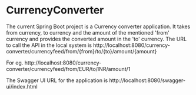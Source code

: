 # CurrencyConverter
The current Spring Boot project is a Currency converter application. It takes from currency, to currency and the amount of the mentioned 'from' currency and provides the 
converted amount in the 'to' currency.
The URL to call the API in the local system is 
http://localhost:8080/currency-converter/currencyfeed/from/{from}/to/{to}/amount/{amount}

For eg. 
http://localhost:8080/currency-converter/currencyfeed/from/EUR/to/INR/amount/1

The Swagger UI URL for the application is 
http://localhost:8080/swagger-ui/index.html
